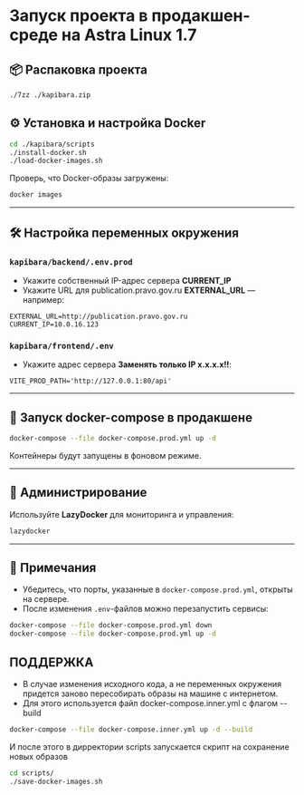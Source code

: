 # Запуск проекта в продакшен-среде на Astra Linux 1.7

## 📦 Распаковка проекта

```bash
./7zz ./kapibara.zip
```

## ⚙️ Установка и настройка Docker

```bash
cd ./kapibara/scripts
./install-docker.sh
./load-docker-images.sh
```

Проверь, что Docker-образы загружены:

```bash
docker images
```

---

## 🛠️ Настройка переменных окружения

### `kapibara/backend/.env.prod`

- Укажите собственный IP-адрес сервера **CURRENT_IP**
- Укажите URL для publication.pravo.gov.ru **EXTERNAL_URL** — например:

```env
EXTERNAL_URL=http://publication.pravo.gov.ru
CURRENT_IP=10.0.16.123
```

### `kapibara/frontend/.env`

- Укажите адрес сервера **Заменять только IP x.x.x.x!!**:

```env
VITE_PROD_PATH='http://127.0.0.1:80/api'
```

---

## 🐳 Запуск docker-compose в продакшене

```bash
docker-compose --file docker-compose.prod.yml up -d
```

Контейнеры будут запущены в фоновом режиме.

---

## 🧰 Администрирование

Используйте **LazyDocker** для мониторинга и управления:

```bash
lazydocker
```

---

## 📌 Примечания

- Убедитесь, что порты, указанные в `docker-compose.prod.yml`, открыты на сервере.
- После изменения `.env`-файлов можно перезапустить сервисы:

```bash
docker-compose --file docker-compose.prod.yml down
docker-compose --file docker-compose.prod.yml up -d
```

## ПОДДЕРЖКА

- В случае изменения исходного кода, а не переменных окружения придется заново пересобирать образы на машине с интернетом.
- Для этого используется файл docker-compose.inner.yml с флагом --build

```bash
docker-compose --file docker-compose.inner.yml up -d --build
```

И после этого в дирректории scripts запускается скрипт на сохранение новых образов

```bash
cd scripts/
./save-docker-images.sh
```
